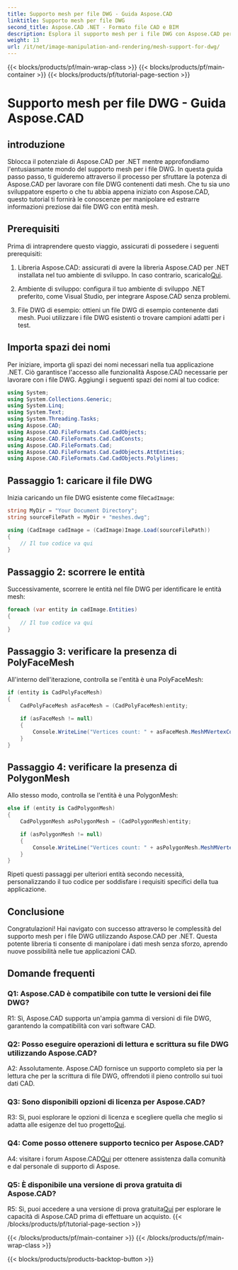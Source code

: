 ```yaml
---
title: Supporto mesh per file DWG - Guida Aspose.CAD
linktitle: Supporto mesh per file DWG
second_title: Aspose.CAD .NET - Formato file CAD e BIM
description: Esplora il supporto mesh per i file DWG con Aspose.CAD per .NET. Migliora le tue applicazioni CAD con potenti funzionalità di manipolazione della mesh.
weight: 13
url: /it/net/image-manipulation-and-rendering/mesh-support-for-dwg/
---
```


{{< blocks/products/pf/main-wrap-class >}}
{{< blocks/products/pf/main-container >}}
{{< blocks/products/pf/tutorial-page-section >}}

# Supporto mesh per file DWG - Guida Aspose.CAD

## introduzione

Sblocca il potenziale di Aspose.CAD per .NET mentre approfondiamo l'entusiasmante mondo del supporto mesh per i file DWG. In questa guida passo passo, ti guideremo attraverso il processo per sfruttare la potenza di Aspose.CAD per lavorare con file DWG contenenti dati mesh. Che tu sia uno sviluppatore esperto o che tu abbia appena iniziato con Aspose.CAD, questo tutorial ti fornirà le conoscenze per manipolare ed estrarre informazioni preziose dai file DWG con entità mesh.

## Prerequisiti

Prima di intraprendere questo viaggio, assicurati di possedere i seguenti prerequisiti:

1.  Libreria Aspose.CAD: assicurati di avere la libreria Aspose.CAD per .NET installata nel tuo ambiente di sviluppo. In caso contrario, scaricalo[Qui](https://releases.aspose.com/cad/net/).

2. Ambiente di sviluppo: configura il tuo ambiente di sviluppo .NET preferito, come Visual Studio, per integrare Aspose.CAD senza problemi.

3. File DWG di esempio: ottieni un file DWG di esempio contenente dati mesh. Puoi utilizzare i file DWG esistenti o trovare campioni adatti per i test.

## Importa spazi dei nomi

Per iniziare, importa gli spazi dei nomi necessari nella tua applicazione .NET. Ciò garantisce l'accesso alle funzionalità Aspose.CAD necessarie per lavorare con i file DWG. Aggiungi i seguenti spazi dei nomi al tuo codice:

```csharp
using System;
using System.Collections.Generic;
using System.Linq;
using System.Text;
using System.Threading.Tasks;
using Aspose.CAD;
using Aspose.CAD.FileFormats.Cad.CadObjects;
using Aspose.CAD.FileFormats.Cad.CadConsts;
using Aspose.CAD.FileFormats.Cad;
using Aspose.CAD.FileFormats.Cad.CadObjects.AttEntities;
using Aspose.CAD.FileFormats.Cad.CadObjects.Polylines;
```

## Passaggio 1: caricare il file DWG

 Inizia caricando un file DWG esistente come file`CadImage`:

```csharp
string MyDir = "Your Document Directory";
string sourceFilePath = MyDir + "meshes.dwg";

using (CadImage cadImage = (CadImage)Image.Load(sourceFilePath))
{
    // Il tuo codice va qui
}
```

## Passaggio 2: scorrere le entità

Successivamente, scorrere le entità nel file DWG per identificare le entità mesh:

```csharp
foreach (var entity in cadImage.Entities)
{
    // Il tuo codice va qui
}
```

## Passaggio 3: verificare la presenza di PolyFaceMesh

All'interno dell'iterazione, controlla se l'entità è una PolyFaceMesh:

```csharp
if (entity is CadPolyFaceMesh)
{
    CadPolyFaceMesh asFaceMesh = (CadPolyFaceMesh)entity;

    if (asFaceMesh != null)
    {
        Console.WriteLine("Vertices count: " + asFaceMesh.MeshMVertexCount);
    }
}
```

## Passaggio 4: verificare la presenza di PolygonMesh

Allo stesso modo, controlla se l'entità è una PolygonMesh:

```csharp
else if (entity is CadPolygonMesh)
{
    CadPolygonMesh asPolygonMesh = (CadPolygonMesh)entity;

    if (asPolygonMesh != null)
    {
        Console.WriteLine("Vertices count: " + asPolygonMesh.MeshMVertexCount);
    }
}
```

Ripeti questi passaggi per ulteriori entità secondo necessità, personalizzando il tuo codice per soddisfare i requisiti specifici della tua applicazione.

## Conclusione

Congratulazioni! Hai navigato con successo attraverso le complessità del supporto mesh per i file DWG utilizzando Aspose.CAD per .NET. Questa potente libreria ti consente di manipolare i dati mesh senza sforzo, aprendo nuove possibilità nelle tue applicazioni CAD.

## Domande frequenti

### Q1: Aspose.CAD è compatibile con tutte le versioni dei file DWG?

R1: Sì, Aspose.CAD supporta un'ampia gamma di versioni di file DWG, garantendo la compatibilità con vari software CAD.

### Q2: Posso eseguire operazioni di lettura e scrittura su file DWG utilizzando Aspose.CAD?

A2: Assolutamente. Aspose.CAD fornisce un supporto completo sia per la lettura che per la scrittura di file DWG, offrendoti il pieno controllo sui tuoi dati CAD.

### Q3: Sono disponibili opzioni di licenza per Aspose.CAD?

 R3: Sì, puoi esplorare le opzioni di licenza e scegliere quella che meglio si adatta alle esigenze del tuo progetto[Qui](https://purchase.aspose.com/buy).

### Q4: Come posso ottenere supporto tecnico per Aspose.CAD?

 A4: visitare i forum Aspose.CAD[Qui](https://forum.aspose.com/c/cad/19) per ottenere assistenza dalla comunità e dal personale di supporto di Aspose.

### Q5: È disponibile una versione di prova gratuita di Aspose.CAD?

 R5: Sì, puoi accedere a una versione di prova gratuita[Qui](https://releases.aspose.com/) per esplorare le capacità di Aspose.CAD prima di effettuare un acquisto.
{{< /blocks/products/pf/tutorial-page-section >}}

{{< /blocks/products/pf/main-container >}}
{{< /blocks/products/pf/main-wrap-class >}}

{{< blocks/products/products-backtop-button >}}
